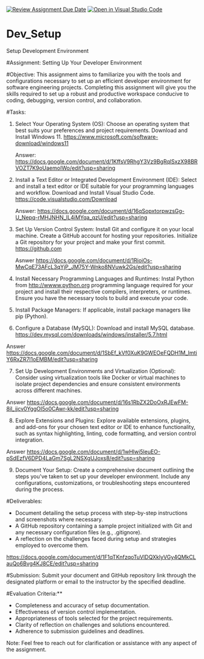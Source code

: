 [![Review Assignment Due Date](https://classroom.github.com/assets/deadline-readme-button-24ddc0f5d75046c5622901739e7c5dd533143b0c8e959d652212380cedb1ea36.svg)](https://classroom.github.com/a/vbnbTt5m)
[![Open in Visual Studio Code](https://classroom.github.com/assets/open-in-vscode-718a45dd9cf7e7f842a935f5ebbe5719a5e09af4491e668f4dbf3b35d5cca122.svg)](https://classroom.github.com/online_ide?assignment_repo_id=15265373&assignment_repo_type=AssignmentRepo)
# Dev_Setup
Setup Development Environment

#Assignment: Setting Up Your Developer Environment

#Objective:
This assignment aims to familiarize you with the tools and configurations necessary to set up an efficient developer environment for software engineering projects. Completing this assignment will give you the skills required to set up a robust and productive workspace conducive to coding, debugging, version control, and collaboration.

#Tasks:

1. Select Your Operating System (OS):
   Choose an operating system that best suits your preferences and project requirements. Download and Install Windows 11. https://www.microsoft.com/software-download/windows11

   Answer:
   https://docs.google.com/document/d/1KffsV9RhgY3Vz9BgRqlSxzX98BRVOZT7K9oUaemoIWo/edit?usp=sharing

2. Install a Text Editor or Integrated Development Environment (IDE):
   Select and install a text editor or IDE suitable for your programming languages and workflow. Download and Install Visual Studio Code. https://code.visualstudio.com/Download

   Answer:
   https://docs.google.com/document/d/16qSopxtorpwzsGg-U_Nepq-rMHJNHN_IL4iMYqa_qzU/edit?usp=sharing

3. Set Up Version Control System:
   Install Git and configure it on your local machine. Create a GitHub account for hosting your repositories. Initialize a Git repository for your project and make your first commit. https://github.com

   Asnwer
   https://docs.google.com/document/d/1RioiOs-MwCqE73AFcL3qYjP_JM75Y-Wnko8NVuwk2Gs/edit?usp=sharing

4. Install Necessary Programming Languages and Runtimes:
  Instal Python from http://wwww.python.org programming language required for your project and install their respective compilers, interpreters, or runtimes. Ensure you have the necessary tools to build and execute your code.

5. Install Package Managers:
   If applicable, install package managers like pip (Python).

6. Configure a Database (MySQL):
   Download and install MySQL database. https://dev.mysql.com/downloads/windows/installer/5.7.html

Answer
https://docs.google.com/document/d/1SbEf_kVf0XuK9GWEOeFQDH1M_lmtiY6RxZR7l1oEMBM/edit?usp=sharing

7. Set Up Development Environments and Virtualization (Optional):
   Consider using virtualization tools like Docker or virtual machines to isolate project dependencies and ensure consistent environments across different machines.

Answer
https://docs.google.com/document/d/16s1RbZX2DoOxRJEwFM-8il_jjcv0YggOI5o0CAwr-kk/edit?usp=sharing

8. Explore Extensions and Plugins:
   Explore available extensions, plugins, and add-ons for your chosen text editor or IDE to enhance functionality, such as syntax highlighting, linting, code formatting, and version control integration.

Answer
https://docs.google.com/document/d/1wHlwi5leuEO-pSdEzfV6DPD4LaGm7SgL2NSXgUJoxs8/edit?usp=sharing

9. Document Your Setup:
    Create a comprehensive document outlining the steps you've taken to set up your developer environment. Include any configurations, customizations, or troubleshooting steps encountered during the process. 

#Deliverables:
- Document detailing the setup process with step-by-step instructions and screenshots where necessary.
- A GitHub repository containing a sample project initialized with Git and any necessary configuration files (e.g., .gitignore).
- A reflection on the challenges faced during setup and strategies employed to overcome them.

https://docs.google.com/document/d/1F1qTKnfzqoTuVIDQXklyVGy4QMkCLauQo6Bvg4KJ8CE/edit?usp=sharing

#Submission:
Submit your document and GitHub repository link through the designated platform or email to the instructor by the specified deadline.

#Evaluation Criteria:**
- Completeness and accuracy of setup documentation.
- Effectiveness of version control implementation.
- Appropriateness of tools selected for the project requirements.
- Clarity of reflection on challenges and solutions encountered.
- Adherence to submission guidelines and deadlines.

Note: Feel free to reach out for clarification or assistance with any aspect of the assignment.
